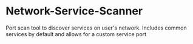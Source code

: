 # Network-Service-Scanner
Port scan tool to discover services on user's network. Includes common services by default and allows for a custom service port

